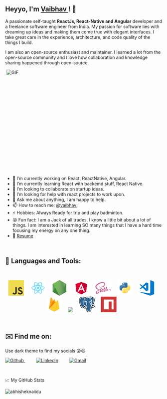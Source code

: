 ## Heyyo, I'm <a href="https://unicifer.netlify.app/" target="_blank">Vaibhav </a>! 👋

A passionate self-taught **ReactJs, React-Native and Angular** developer and a freelance software engineer from India. My passion for software lies with dreaming up ideas and making them come true with elegant interfaces. I take great care in the experience, architecture, and code quality of the things I build.

I am also an open-source enthusiast and maintainer. I learned a lot from the open-source community and I love how collaboration and knowledge sharing happened through open-source.

  <img align="right" alt="GIF" src="https://github.com/abhisheknaiidu/abhisheknaiidu/blob/master/code.gif?raw=true" width="500" height="340" />
  
- 🔭 I’m currently working on React, ReactNative, Angular.
- 🌱 I’m currently learning React with backemd stuff, React Native.
- 👯 I’m looking to collaborate on startup ideas.
- 🤔 I’m looking for help with react projects to work upon.
- 💬 Ask me about anything, I am happy to help.
- 📫 How to reach me: [@vaibhav](https://www.linkedin.com/in/vaibhavcse/);
- ⚡ Hobbies: Always Ready for trip and play badminton.
- 😝 Fun fact: I am a Jack of all trades. I know a little bit about a lot of things. I am interested in learning SO many things that I have a hard time focusing my energy on any one thing.
- 📝 [Resume](https://drive.google.com/file/d/1nTp_0VGM64CRYUfoA1xVVgZCtIo9jIPv/view)

<br/>

## 🚀 Languages and Tools:

<br/>
<p align="center">
<img height="50" src="https://raw.githubusercontent.com/github/explore/80688e429a7d4ef2fca1e82350fe8e3517d3494d/topics/javascript/javascript.png">&nbsp;&nbsp;&nbsp;&nbsp;
<img height="50" src="https://raw.githubusercontent.com/github/explore/80688e429a7d4ef2fca1e82350fe8e3517d3494d/topics/react/react.png">&nbsp;&nbsp;&nbsp;&nbsp;
<img height="50" src="https://raw.githubusercontent.com/github/explore/80688e429a7d4ef2fca1e82350fe8e3517d3494d/topics/nodejs/nodejs.png">&nbsp;&nbsp;&nbsp;&nbsp;
<img height="50" src="https://raw.githubusercontent.com/github/explore/80688e429a7d4ef2fca1e82350fe8e3517d3494d/topics/angular/angular.png">&nbsp;&nbsp;&nbsp;&nbsp;
<img height="50" src="https://raw.githubusercontent.com/github/explore/80688e429a7d4ef2fca1e82350fe8e3517d3494d/topics/sass/sass.png">&nbsp;&nbsp;&nbsp;&nbsp;
<img height="50" src="https://raw.githubusercontent.com/github/explore/80688e429a7d4ef2fca1e82350fe8e3517d3494d/topics/python/python.png">&nbsp;&nbsp;&nbsp;&nbsp;
<img height="50" src="https://raw.githubusercontent.com/github/explore/80688e429a7d4ef2fca1e82350fe8e3517d3494d/topics/visual-studio-code/visual-studio-code.png">&nbsp;&nbsp;&nbsp;&nbsp;
<img height="50" src="https://raw.githubusercontent.com/github/explore/80688e429a7d4ef2fca1e82350fe8e3517d3494d/topics/firebase/firebase.png">&nbsp;&nbsp;&nbsp;&nbsp;
<img height="50" src="https://seeklogo.com/images/G/github-logo-5F384D0265-seeklogo.com.png">&nbsp;&nbsp;&nbsp;&nbsp;
<img height="50" src="https://raw.githubusercontent.com/github/explore/80688e429a7d4ef2fca1e82350fe8e3517d3494d/topics/postgresql/postgresql.png">&nbsp;&nbsp;&nbsp;&nbsp;
<img height="50" src="https://raw.githubusercontent.com/github/explore/80688e429a7d4ef2fca1e82350fe8e3517d3494d/topics/npm/npm.png">&nbsp;&nbsp;&nbsp;&nbsp;
</p>

<br/>

## ✉️ Find me on:

Use dark theme to find my socials 😝😉
<br/>

<p>
 <a href="https://github.com/vaibhavmittal1998" target="_blank" rel="noopener noreferrer"> <img src="https://www.iconsdb.com/icons/preview/white/github-6-xxl.png" alt="Github" height="60"> </a>&nbsp;&nbsp;&nbsp;&nbsp;&nbsp;&nbsp;&nbsp;&nbsp;
 <a href="https://www.linkedin.com/in/vaibhavcse/" target="_blank" rel="noopener noreferrer"> <img src="https://www.iconsdb.com/icons/preview/white/linkedin-3-xxl.png" alt="Linkedin" height="60"></a>&nbsp;&nbsp;&nbsp;&nbsp;&nbsp;&nbsp;&nbsp;&nbsp;
 <a href="mailto:vaibhav.mittal1998@gmail.com"> <img src="https://www.iconsdb.com/icons/preview/white/message-xxl.png" alt="Gmail" height="60"></a>
</p>

<br/>

📈 My GitHub Stats
<br/>

<p> <img src="https://github-readme-stats.vercel.app/api?username=vaibhavmittal1998&show_icons=true&theme=gotham" alt="abhisheknaiidu" />
